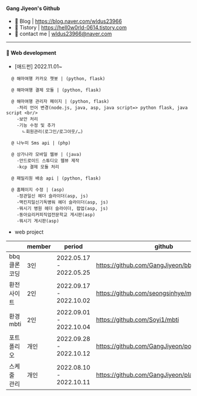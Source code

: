 #### **Gang Jiyeon's Github**

- 🌱 Blog | https://blog.naver.com/wldus23966
- 🤔 Tistory | https://hell0w0rld-0614.tistory.com
- 💬 contact me | wldus23966@naver.com

---
#### **👋 Web development**


- [애드펀] 2022.11.01~ 

 
``` 
  @ 해마여행 카카오 챗봇 | (python, flask)
  
  @ 해마여행 결제 모듈 | (python, flask) 
  
  @ 해마여행 관리자 페이지 | (python, flask)
    -처리 언어 변경(node.js, java, asp, java script=> python flask, java script <br/>
    -보안 처리
    -기능 수정 및 추가 
      ㄴ회원관리(로그인/로그아웃/…) 
      
  @ 나누미 Sms api | (php) 
  
  @ 상가나라 모바일 웹뷰 | (java)
    -안드로이드 스튜디오 웹뷰 제작
    -kcp 결제 모듈 처리 
    
  @ 패밀리원 배송 api | (python, flask)
  
  @ 홈페이지 수정 | (asp)
    -정관일신 헤더 슬라이더(asp, js) 
    -맥킨지일신기독병워 헤더 슬라이더(asp, js)
    -뭐시기 병원 헤더 슬라이더, 팝업(asp, js) 
    -동아요리커피직업전문학교 게시판(asp) 
    -뭐시기 게시판(asp) 

```




- web project


| | member | period | github | 
| --- | --- | --- | --- | 
| bbq 클론코딩 | 3인 | 2022.05.17 - 2022.05.25 | https://github.com/GangJiyeon/bbq | 
| 환전사이트 | 2인 | 2022.09.17 - 2022.10.02 |https://github.com/seongsinhye/moneyexchange | 
| 환경 mbti | 2인 | 2022.09.01 - 2022.10.04 | https://github.com/Soyi1/mbti | 
| 포트폴리오 | 개인 | 2022.09.28 - 2022.10.12 |https://github.com/GangJiyeon/portfolio_site | 
| 스케줄 관리 | 개인 |2022.08.10 - 2022.10.11 | https://github.com/GangJiyeon/plannerz | 
